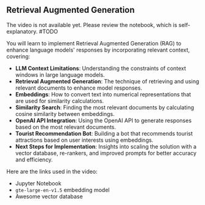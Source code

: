 ## Retrieval Augmented Generation

The video is not available yet. Please review the notebook, which is self-explanatory. #TODO

You will learn to implement Retrieval Augmented Generation (RAG) to enhance language models' responses by incorporating relevant context, covering:

- **LLM Context Limitations**: Understanding the constraints of context windows in large language models.
- **Retrieval Augmented Generation**: The technique of retrieving and using relevant documents to enhance model responses.
- **Embeddings**: How to convert text into numerical representations that are used for similarity calculations.
- **Similarity Search**: Finding the most relevant documents by calculating cosine similarity between embeddings.
- **OpenAI API Integration**: Using the OpenAI API to generate responses based on the most relevant documents.
- **Tourist Recommendation Bot**: Building a bot that recommends tourist attractions based on user interests using embeddings.
- **Next Steps for Implementation**: Insights into scaling the solution with a vector database, re-rankers, and improved prompts for better accuracy and efficiency.

Here are the links used in the video:

- Jupyter Notebook
- `gte-large-en-v1.5` embedding model
- Awesome vector database